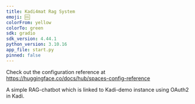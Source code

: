```yaml
---
title: Kadi4mat Rag System
emoji: 🆒
colorFrom: yellow
colorTo: green
sdk: gradio
sdk_version: 4.44.1
python_version: 3.10.16
app_file: start.py
pinned: false
---
```


Check out the configuration reference at https://huggingface.co/docs/hub/spaces-config-reference

A simple RAG-chatbot which is linked to Kadi-demo instance using OAuth2 in Kadi.